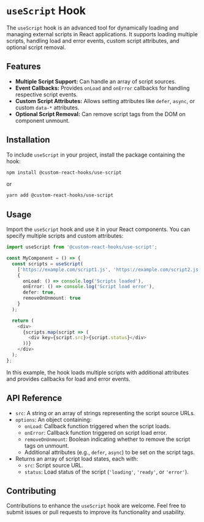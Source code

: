 # `useScript` Hook

The `useScript` hook is an advanced tool for dynamically loading and managing external scripts in React applications. It supports loading multiple scripts, handling load and error events, custom script attributes, and optional script removal.

## Features

- **Multiple Script Support:** Can handle an array of script sources.
- **Event Callbacks:** Provides `onLoad` and `onError` callbacks for handling respective script events.
- **Custom Script Attributes:** Allows setting attributes like `defer`, `async`, or custom `data-*` attributes.
- **Optional Script Removal:** Can remove script tags from the DOM on component unmount.

## Installation

To include `useScript` in your project, install the package containing the hook:

```bash
npm install @custom-react-hooks/use-script
```

or

```bash
yarn add @custom-react-hooks/use-script
```

## Usage

Import the `useScript` hook and use it in your React components. You can specify multiple scripts and custom attributes:

```typescript
import useScript from '@custom-react-hooks/use-script';

const MyComponent = () => {
  const scripts = useScript(
    ['https://example.com/script1.js', 'https://example.com/script2.js'],
    {
      onLoad: () => console.log('Scripts loaded'),
      onError: () => console.log('Script load error'),
      defer: true,
      removeOnUnmount: true
    }
  );

  return (
    <div>
      {scripts.map(script => (
        <div key={script.src}>{script.status}</div>
      ))}
    </div>
  );
};
```

In this example, the hook loads multiple scripts with additional attributes and provides callbacks for load and error events.

## API Reference

- `src`: A string or an array of strings representing the script source URLs.
- `options`: An object containing:
  - `onLoad`: Callback function triggered when the script loads.
  - `onError`: Callback function triggered on script load error.
  - `removeOnUnmount`: Boolean indicating whether to remove the script tags on unmount.
  - Additional attributes (e.g., `defer`, `async`) to be set on the script tags.
- Returns an array of script load states, each with:
  - `src`: Script source URL.
  - `status`: Load status of the script (`'loading'`, `'ready'`, or `'error'`).

## Contributing

Contributions to enhance the `useScript` hook are welcome. Feel free to submit issues or pull requests to improve its functionality and usability.
